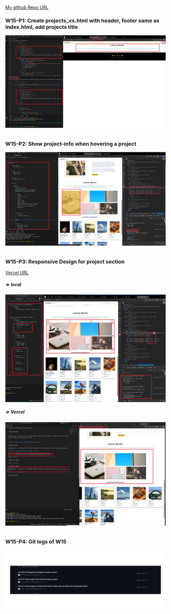 [My github Repo URL](https://github.com/sssn1/1121-sweb-demo-id.git)
### W15-P1: Create projects_xx.html with header, footer same as index.html, add projects title
 
![](w15-p1.png)
 
```

```

 ### W15-P2: Show project-info when hovering a project
 
![](w15-p2.png)
```

```
### W15-P3: Responsive Design for project section
 
 [Vercel URL](http://127.0.0.1:5501/demo/w15_portfolio_66/index.html)

##### => local
 
![](w15-p3-1.png)
 
##### => Vercel
 
![](w15-p3-2.png)
```

```
### W15-P4: Git logs of W15

![](w15-p4.png)
```

```